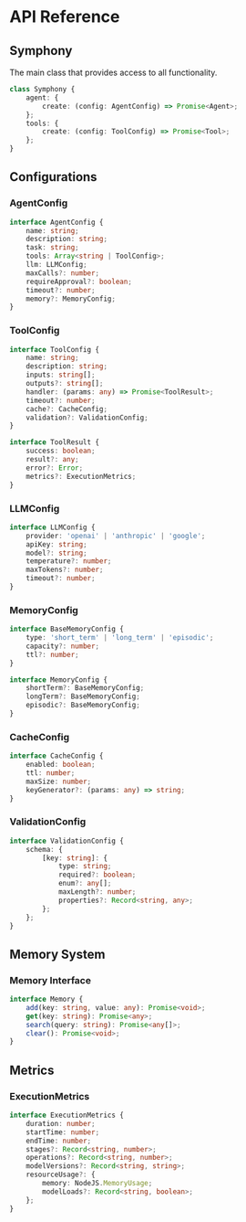 # API Reference

## Symphony

The main class that provides access to all functionality.

```typescript
class Symphony {
    agent: {
        create: (config: AgentConfig) => Promise<Agent>;
    };
    tools: {
        create: (config: ToolConfig) => Promise<Tool>;
    };
}
```

## Configurations

### AgentConfig

```typescript
interface AgentConfig {
    name: string;
    description: string;
    task: string;
    tools: Array<string | ToolConfig>;
    llm: LLMConfig;
    maxCalls?: number;
    requireApproval?: boolean;
    timeout?: number;
    memory?: MemoryConfig;
}
```

### ToolConfig

```typescript
interface ToolConfig {
    name: string;
    description: string;
    inputs: string[];
    outputs?: string[];
    handler: (params: any) => Promise<ToolResult>;
    timeout?: number;
    cache?: CacheConfig;
    validation?: ValidationConfig;
}

interface ToolResult {
    success: boolean;
    result?: any;
    error?: Error;
    metrics?: ExecutionMetrics;
}
```

### LLMConfig

```typescript
interface LLMConfig {
    provider: 'openai' | 'anthropic' | 'google';
    apiKey: string;
    model?: string;
    temperature?: number;
    maxTokens?: number;
    timeout?: number;
}
```

### MemoryConfig

```typescript
interface BaseMemoryConfig {
    type: 'short_term' | 'long_term' | 'episodic';
    capacity?: number;
    ttl?: number;
}

interface MemoryConfig {
    shortTerm?: BaseMemoryConfig;
    longTerm?: BaseMemoryConfig;
    episodic?: BaseMemoryConfig;
}
```

### CacheConfig

```typescript
interface CacheConfig {
    enabled: boolean;
    ttl: number;
    maxSize: number;
    keyGenerator?: (params: any) => string;
}
```

### ValidationConfig

```typescript
interface ValidationConfig {
    schema: {
        [key: string]: {
            type: string;
            required?: boolean;
            enum?: any[];
            maxLength?: number;
            properties?: Record<string, any>;
        };
    };
}
```

## Memory System

### Memory Interface

```typescript
interface Memory {
    add(key: string, value: any): Promise<void>;
    get(key: string): Promise<any>;
    search(query: string): Promise<any[]>;
    clear(): Promise<void>;
}
```

## Metrics

### ExecutionMetrics

```typescript
interface ExecutionMetrics {
    duration: number;
    startTime: number;
    endTime: number;
    stages?: Record<string, number>;
    operations?: Record<string, number>;
    modelVersions?: Record<string, string>;
    resourceUsage?: {
        memory: NodeJS.MemoryUsage;
        modelLoads?: Record<string, boolean>;
    };
}
``` 